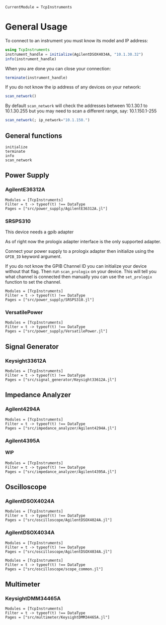 ```@meta
CurrentModule = TcpInstruments
```

# General Usage

To connect to an instrument you must know its model and
IP address:

```julia
using TcpInstruments
instrument_handle = initialize(AgilentDSOX4034A, "10.1.30.32")
info(instrument_handle)
```
When you are done you can close your connection:
```julia
terminate(instrument_handle)
```

If you do not know the ip address of any devices on your network:
```julia
scan_network()
```

By default `scan_network` will check the addresses between
10.1.30.1 to 10.1.30.255 but you may need to scan a different range,
say: 10.1.150.1-255
```julia
scan_network(; ip_network="10.1.150.")
```

## General functions
```@docs
initialize
terminate
info
scan_network
```

## Power Supply
### AgilentE36312A
```@autodocs
Modules = [TcpInstruments]
Filter = t -> typeof(t) !== DataType
Pages = ["src/power_supply/AgilentE36312A.jl"]
```
### SRSPS310
This device needs a gpib adapter

As of right now the prologix adapter interface is the only
supported adapter.

Connect your power supply to a prologix adapter then
initialize using the `GPIB_ID` keyword argument.

If you do not know the GPIB Channel ID you can initialize
your device without that flag. Then run `scan_prologix` on
your device. This will tell you what channel is connected
then manually you can use the `set_prologix` function to
set the channel.
```@autodocs
Modules = [TcpInstruments]
Filter = t -> typeof(t) !== DataType
Pages = ["src/power_supply/SRSPS310.jl"]
```
### VersatilePower
```@autodocs
Modules = [TcpInstruments]
Filter = t -> typeof(t) !== DataType
Pages = ["src/power_supply/VersatilePower.jl"]
```

## Signal Generator
### Keysight33612A
```@autodocs
Modules = [TcpInstruments]
Filter = t -> typeof(t) !== DataType
Pages = ["src/signal_generator/Keysight33612A.jl"]
```

## Impedance Analyzer
### Agilent4294A
```@autodocs
Modules = [TcpInstruments]
Filter = t -> typeof(t) !== DataType
Pages = ["src/impedance_analyzer/Agilent4294A.jl"]
```

### Agilent4395A
#### WIP
```@autodocs
Modules = [TcpInstruments]
Filter = t -> typeof(t) !== DataType
Pages = ["src/impedance_analyzer/Agilent4395A.jl"]
```

## Oscilloscope
### AgilentDSOX4024A
```@autodocs
Modules = [TcpInstruments]
Filter = t -> typeof(t) !== DataType
Pages = ["src/oscilloscope/AgilentDSOX4024A.jl"]
```
### AgilentDSOX4034A
```@autodocs
Modules = [TcpInstruments]
Filter = t -> typeof(t) !== DataType
Pages = ["src/oscilloscope/AgilentDSOX4034A.jl"]
```
```@autodocs
Modules = [TcpInstruments]
Filter = t -> typeof(t) !== DataType
Pages = ["src/oscilloscope/scope_common.jl"]
```

## Multimeter
### KeysightDMM34465A
```@autodocs
Modules = [TcpInstruments]
Filter = t -> typeof(t) !== DataType
Pages = ["src/multimeter/KeysightDMM34465A.jl"]
```
